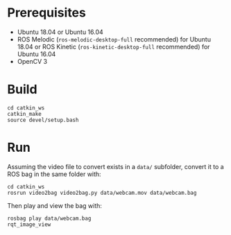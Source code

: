 # Prerequisites

- Ubuntu 18.04 or Ubuntu 16.04
- ROS Melodic (`ros-melodic-desktop-full` recommended) for Ubuntu 18.04 or ROS Kinetic (`ros-kinetic-desktop-full` recommended) for Ubuntu 16.04
- OpenCV 3

# Build

```
cd catkin_ws
catkin_make
source devel/setup.bash
```

# Run

Assuming the video file to convert exists in a `data/` subfolder, convert it to a ROS bag in the same folder with:

```
cd catkin_ws
rosrun video2bag video2bag.py data/webcam.mov data/webcam.bag
```

Then play and view the bag with:

```
rosbag play data/webcam.bag
rqt_image_view
```
